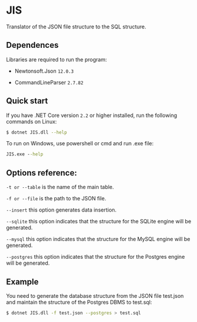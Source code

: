 # JIS
Translator of the JSON file structure to the SQL structure.

## Dependences
Libraries are required to run the program:

- Newtonsoft.Json `12.0.3`

- CommandLineParser `2.7.82`

## Quick start
If you have .NET Core version `2.2` or higher installed, run the following commands on Linux:

```bash
$ dotnet JIS.dll --help
```

To run on Windows, use powershell or cmd and run .exe file:

```cmd
JIS.exe --help
```

## Options reference:
`-t or --table` is the name of the main table.

`-f or --file` is the path to the JSON file.

`--insert` this option generates data insertion.

`--sqlite` this option indicates that the structure for the SQLite engine will be generated.

`--mysql` this option indicates that the structure for the MySQL engine will be generated.

`--postgres` this option indicates that the structure for the Postgres engine will be generated.

## Example

You need to generate the database structure from the JSON file test.json and maintain the structure of the Postgres DBMS to test.sql:

```bash
$ dotnet JIS.dll -f test.json --postgres > test.sql
```

